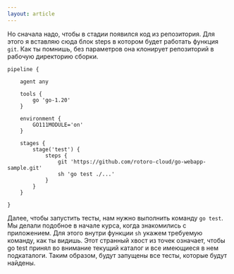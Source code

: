 ```yaml
---
layout: article
---
```

Но сначала надо, чтобы в стадии появился код из репозитория. Для этого я вставляю сюда блок steps в котором будет работать функция `git`. Как ты помнишь, без параметров она клонирует репозиторий в рабочую директорию сборки.

```
pipeline {

    agent any
    
    tools {
        go 'go-1.20'
    }

    environment {
        GO111MODULE='on'
    }

    stages {
        stage('test') {
            steps {
                git 'https://github.com/rotoro-cloud/go-webapp-sample.git'
                sh 'go test ./...'
            }
        }
    }

}
```

Далее, чтобы запустить тесты, нам нужно выполнить команду `go test`. Мы делали подобное в начале курса, когда знакомились с приложением. Для этого внутри функции `sh` укажем требуемую команду, как ты видишь. Этот странный хвост из точек означает, чтобы go test принял во внимание текущий каталог и все имеющиеся в нем подкаталоги. Таким образом, будут запущены все тесты, которые будут найдены.
